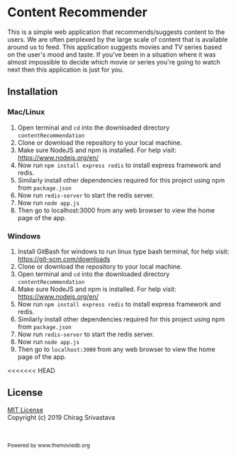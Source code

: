 # Content Recommender
This is a simple web application that recommends/suggests content to the users. We are often perplexed by the large scale of
content that is available around us to feed. This application suggests movies and TV series based on the user's mood and taste.
If you've been in a situation where it was almost impossible to decide which movie or series you're going to watch next then this
application is just for you.



## Installation


### Mac/Linux
1. Open terminal and `cd` into the downloaded directory `contentRecommendation`
2. Clone or download the repository to your local machine.
3. Make sure NodeJS and npm is installed. For help visit: https://www.nodejs.org/en/
4. Now run `npm install express redis` to install express framework and redis.
5. Similarly install other dependencies required for this project using npm from `package.json`
6. Now run `redis-server` to start the redis server.
7. Now run `node app.js`
8. Then go to localhost:3000 from any web browser to view the home page of the app.

### Windows
1. Install GitBash for windows to run linux type bash terminal, for help visit: https://git-scm.com/downloads
2. Clone or download the repository to your local machine.
3. Open terminal and `cd` into the downloaded directory `contentRecommendation`
4. Make sure NodeJS and npm is installed. For help visit: https://www.nodejs.org/en/
5. Now run `npm install express redis` to install express framework and redis.
6. Similarly install other dependencies required for this project using npm from `package.json`
7. Now run `redis-server` to start the redis server.
8. Now run `node app.js`
9. Then go to `localhost:3000` from any web browser to view the home page of the app.

<<<<<<< HEAD
## License
[MIT License](https://github.com/chiragsrvstv/contentRecommendation/blob/master/LICENSE) <br />
Copyright (c) 2019 Chirag Srivastava


<br />
<br />
<sup> Powered by www.themoviedb.org </sup>
